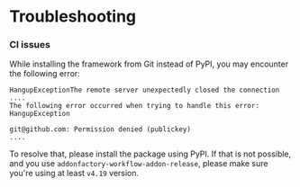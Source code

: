 # Troubleshooting

### CI issues
While installing the framework from Git instead of PyPI, you may encounter the following error:
```
HangupExceptionThe remote server unexpectedly closed the connection
....
The following error occurred when trying to handle this error:
HangupException

git@github.com: Permission denied (publickey)
....
```

To resolve that, please install the package using PyPI. If that is not possible, and you use `addonfactory-workflow-addon-release`, please make sure you're using at least `v4.19` version.